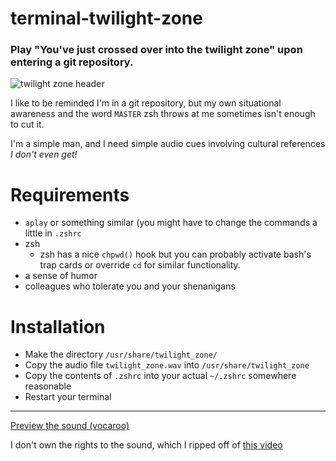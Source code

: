 # terminal-twilight-zone
### Play "You've just crossed over into the twilight zone" upon entering a git repository.
![twilight zone header](http://tmn.truman.edu/wp-content/uploads/2015/11/the-twilight-zone.jpg)

I like to be reminded I'm in a git repository, but my own situational awareness and the word `MASTER` zsh throws at me sometimes isn't enough to cut it.

I'm a simple man, and I need simple audio cues involving cultural references *I don't even get!*

# Requirements
* `aplay` or something similar (you might have to change the commands a little in `.zshrc`
* zsh
  * zsh has a nice `chpwd()` hook but you can probably activate bash's trap cards or override `cd` for similar functionality.
* a sense of humor
* colleagues who tolerate you and your shenanigans

# Installation
* Make the directory `/usr/share/twilight_zone/`
* Copy the audio file `twilight_zone.wav` into `/usr/share/twilight_zone`
* Copy the contents of `.zshrc` into your actual `~/.zshrc` somewhere reasonable
* Restart your terminal

*****

[Preview the sound (vocaroo)](http://vocaroo.com/i/s0BPidEIYEsB)

I don't own the rights to the sound, which I ripped off of [this video](https://youtu.be/NzlG28B-R8Y?t=22)
